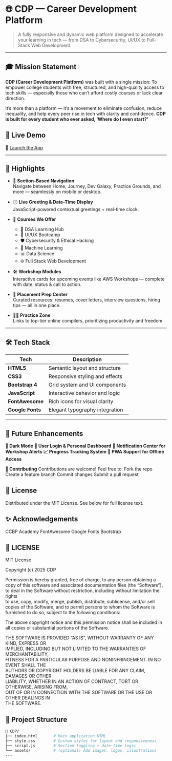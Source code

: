 # 🌐 CDP — Career Development Platform

> A fully responsive and dynamic web platform designed to accelerate your learning in tech — from DSA to Cybersecurity, UI/UX to Full-Stack Web Development.

---
## 🎓 Mission Statement
**CDP (Career Development Platform)** was built with a single mission:
To empower college students with free, structured, and high-quality access to tech skills — especially those who can’t afford costly courses or lack clear direction.

It’s more than a platform — it’s a movement to eliminate confusion, reduce inequality, and help every peer rise in tech with clarity and confidence.
**CDP is built for every student who ever asked, ‘Where do I even start?’**
## 🚀 Live Demo

🔗 [Launch the App](https://cdpwebdev.ccbp.tech/)

---

## 📌 Highlights

- 🧠 **Section-Based Navigation**  
  Navigate between Home, Journey, Dev Galaxy, Practice Grounds, and more — seamlessly on mobile or desktop.

- 🕒 **Live Greeting & Date-Time Display**  
  JavaScript-powered contextual greetings + real-time clock.

- 🧩 **Courses We Offer**
  - 📘 DSA Learning Hub  
  - 🎨 UI/UX Bootcamp  
  - 🛡️ Cybersecurity & Ethical Hacking  
  - 🤖 Machine Learning  
  - 📊 Data Science  
  - 🌐 Full Stack Web Development  

- 🛠️ **Workshop Modules**  
  Interactive cards for upcoming events like AWS Workshops — complete with date, status & call to action.

- 💼 **Placement Prep Center**  
  Curated resources: resumes, cover letters, interview questions, hiring tips — all in one place.

- 👨‍💻 **Practice Zone**  
  Links to top-tier online compilers, prioritizing productivity and freedom.

---

## 🛠️ Tech Stack

| Tech            | Description                          |
|-----------------|--------------------------------------|
| **HTML5**       | Semantic layout and structure        |
| **CSS3**        | Responsive styling and effects       |
| **Bootstrap 4** | Grid system and UI components        |
| **JavaScript**  | Interactive behavior and logic       |
| **FontAwesome** | Rich icons for visual clarity        |
| **Google Fonts**| Elegant typography integration       |

---

## 🌱 Future Enhancements
**🌙 Dark Mode**
**👥 User Login & Personal Dashboard**
**🔔 Notification Center for Workshop Alerts**
**📈 Progress Tracking System**
**📲 PWA Support for Offline Access**

**🤝 Contributing**
Contributions are welcome! Feel free to:
Fork the repo
Create a feature branch
Commit changes
Submit a pull request


## 📜 License
Distributed under the MIT License. See below for full license text.

## ✨ Acknowledgements
CCBP Academy
FontAwesome
Google Fonts
Bootstrap

## 📄 LICENSE

MIT License

Copyright (c) 2025 CDP

Permission is hereby granted, free of charge, to any person obtaining a copy
of this software and associated documentation files (the “Software”), to deal
in the Software without restriction, including without limitation the rights  
to use, copy, modify, merge, publish, distribute, sublicense, and/or sell  
copies of the Software, and to permit persons to whom the Software is  
furnished to do so, subject to the following conditions:

The above copyright notice and this permission notice shall be included in  
all copies or substantial portions of the Software.

THE SOFTWARE IS PROVIDED “AS IS”, WITHOUT WARRANTY OF ANY KIND, EXPRESS OR  
IMPLIED, INCLUDING BUT NOT LIMITED TO THE WARRANTIES OF MERCHANTABILITY,  
FITNESS FOR A PARTICULAR PURPOSE AND NONINFRINGEMENT. IN NO EVENT SHALL THE  
AUTHORS OR COPYRIGHT HOLDERS BE LIABLE FOR ANY CLAIM, DAMAGES OR OTHER  
LIABILITY, WHETHER IN AN ACTION OF CONTRACT, TORT OR OTHERWISE, ARISING FROM,  
OUT OF OR IN CONNECTION WITH THE SOFTWARE OR THE USE OR OTHER DEALINGS IN  
THE SOFTWARE.

## 📂 Project Structure

```bash
📁 CDP/
├── index.html       # Main application HTML
├── style.css        # Custom styles for layout and responsiveness
├── script.js        # Section toggling + date-time logic
└── assets/          # (optional) Add images, logos, illustrations
---


